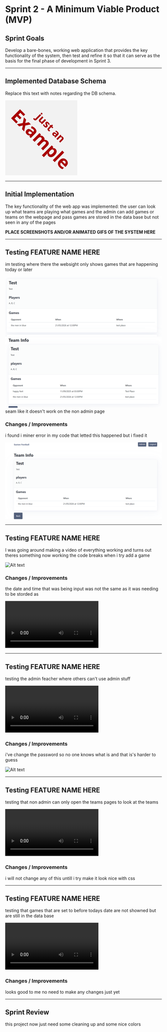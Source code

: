 # Sprint 2 - A Minimum Viable Product (MVP)


## Sprint Goals

Develop a bare-bones, working web application that provides the key functionality of the system, then test and refine it so that it can serve as the basis for the final phase of development in Sprint 3.


---

## Implemented Database Schema

Replace this text with notes regarding the DB schema.

![SCREENSHOT OF DB SCHEMA](screenshots/example.png)


---

## Initial Implementation

The key functionality of the web app was implemented:
the user can look up what teams are playing what games and the admin can 
add games or teams on the webpage and pass games are stored in the data base but not seen in any of the pages

**PLACE SCREENSHOTS AND/OR ANIMATED GIFS OF THE SYSTEM HERE**


---

## Testing FEATURE NAME HERE

im testing where there the websight only shows games that are happening today or later

![Alt text](image-4.png)
![Alt text](image-3.png)
seam like it doesn't work on the non admin page 

### Changes / Improvements

i found i miner error in my code that letted this happened but i fixed it 

![Alt text](image-5.png)


---

## Testing FEATURE NAME HERE

I was going around making a video of everything working and turns out theres something now working the code breaks when i try add a game


![Alt text](20251007-0209-00.7105270.gif)

### Changes / Improvements

the date and time that was being input was not the same as it was needing to be storded as 

<video src="20251019-2140-29.1374303.mp4" controls title="Title"></video>


---

## Testing FEATURE NAME HERE

testing the admin feacher where others can't use admin stuff

<video src="20251019-2119-38.8173391.mp4" controls title="Title"></video>

### Changes / Improvements

i've change the password so no one knows what is and that is's harder to guess

![Alt text](20251019-2144-48.0312049.gif)


---

## Testing FEATURE NAME HERE

testing that non admin can only open the teams pages to look at the teams

<video src="20251019-2123-31.3987008.mp4" controls title="Title"></video>

### Changes / Improvements

i will not change any of this untill i try make it look nice with css




---

## Testing FEATURE NAME HERE

testing that games that are set to before todays date are not showned but are still in the data base

<video src="20251019-2147-30.2854021.mp4" controls title="Title"></video>

### Changes / Improvements

looks good to me no need to make any changes just yet




---

## Sprint Review

this project now just need some cleaning up and some nice colors

